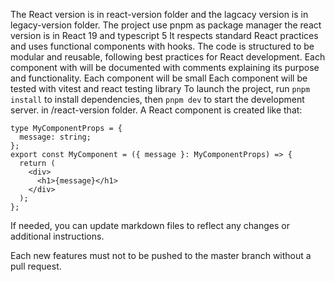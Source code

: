 The React version is in react-version folder and the lagcacy version is in legacy-version folder.
The project use pnpm as package manager
the react version is in React 19 and typescript 5
It respects standard React practices and uses functional components with hooks.
The code is structured to be modular and reusable, following best practices for React development.
Each component with will be documented with comments explaining its purpose and functionality.
Each component will be small
Each component will be tested with vitest and react testing library
To launch the project, run `pnpm install` to install dependencies, then `pnpm dev` to start the development server. in /react-version folder.
A React component is created like that:

```tsx
type MyComponentProps = {
  message: string;
};
export const MyComponent = ({ message }: MyComponentProps) => {
  return (
    <div>
      <h1>{message}</h1>
    </div>
  );
};
```

If needed, you can update markdown files to reflect any changes or additional instructions.

Each new features must not to be pushed to the master branch without a pull request.